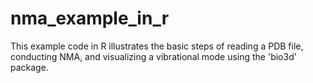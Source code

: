 # nma_example_in_r
This example code in R illustrates the basic steps of reading a PDB file, conducting NMA, and visualizing a vibrational mode using the 'bio3d' package.
